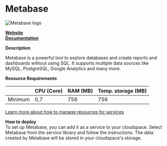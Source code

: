 ﻿# Metabase

![Metabase logo](https://api.mogenius.com/file/id/3bbe643f-637b-4022-bfe4-7b2fb9e6ca14)

**[Website](https://www.metabase.com/)**  
**[Documentation](https://www.metabase.com/docs/latest/)**  

**Description**

Metabase is a powerful tool to explore databases and create reports and dashboards without using SQL. It supports multiple data sources like MySQL, PostgreSQL, Google Analytics and many more.

**Resource Requirements**

||CPU (Core)|RAM (MB)  |Temp. storage (MB)|
|--|--|--|--|
| Minimum | 0,7 | 756 | 756 |

[Learn more about how to manage resources for services](./../../cloud-management/resource-management.md)

**How to deploy**  
To set up Metabase, you can add it as a service to your cloudspace. Select Metabase from the service library and follow the instructions. The data created by Metabase will be stored in your cloudspace's storage.  
